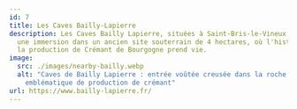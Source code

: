 ```yaml
---
id: 7
title: Les Caves Bailly-Lapierre
description: Les Caves Bailly Lapierre, situées à Saint-Bris-le-Vineux, offrent
  une immersion dans un ancien site souterrain de 4 hectares, où l'histoire de
  la production de Crémant de Bourgogne prend vie.
image:
  src: ./images/nearby-bailly.webp
  alt: "Caves de Bailly Lapierre : entrée voûtée creusée dans la roche, site
    emblématique de production de crémant"
url: https://www.bailly-lapierre.fr/
---
```

